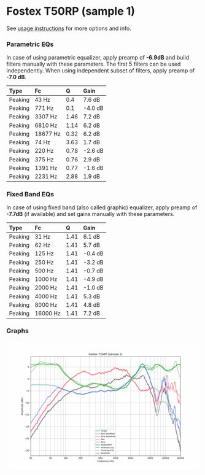 # Fostex T50RP (sample 1)
See [usage instructions](https://github.com/jaakkopasanen/AutoEq#usage) for more options and info.

### Parametric EQs
In case of using parametric equalizer, apply preamp of **-6.9dB** and build filters manually
with these parameters. The first 5 filters can be used independently.
When using independent subset of filters, apply preamp of **-7.0 dB**.

| Type    | Fc       |    Q | Gain    |
|:--------|:---------|:-----|:--------|
| Peaking | 43 Hz    | 0.4  | 7.6 dB  |
| Peaking | 771 Hz   | 0.1  | -4.0 dB |
| Peaking | 3307 Hz  | 1.46 | 7.2 dB  |
| Peaking | 6810 Hz  | 1.14 | 6.2 dB  |
| Peaking | 18677 Hz | 0.32 | 6.2 dB  |
| Peaking | 74 Hz    | 3.63 | 1.7 dB  |
| Peaking | 220 Hz   | 0.78 | -2.6 dB |
| Peaking | 375 Hz   | 0.76 | 2.9 dB  |
| Peaking | 1391 Hz  | 0.77 | -1.6 dB |
| Peaking | 2231 Hz  | 2.88 | 1.9 dB  |

### Fixed Band EQs
In case of using fixed band (also called graphic) equalizer, apply preamp of **-7.7dB**
(if available) and set gains manually with these parameters.

| Type    | Fc       |    Q | Gain    |
|:--------|:---------|:-----|:--------|
| Peaking | 31 Hz    | 1.41 | 6.1 dB  |
| Peaking | 62 Hz    | 1.41 | 5.7 dB  |
| Peaking | 125 Hz   | 1.41 | -0.4 dB |
| Peaking | 250 Hz   | 1.41 | -3.2 dB |
| Peaking | 500 Hz   | 1.41 | -0.7 dB |
| Peaking | 1000 Hz  | 1.41 | -4.9 dB |
| Peaking | 2000 Hz  | 1.41 | -1.0 dB |
| Peaking | 4000 Hz  | 1.41 | 5.3 dB  |
| Peaking | 8000 Hz  | 1.41 | 4.8 dB  |
| Peaking | 16000 Hz | 1.41 | 7.2 dB  |

### Graphs
![](./Fostex%20T50RP%20(sample%201).png)